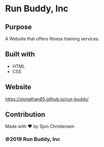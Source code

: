 # Run Buddy, Inc

## Purpose
A Website that offers fitness training services.

## Built with
* HTML
* CSS

## Website

https://sjonathan85.github.io/run-buddy/

## Contribution
Made with ❤️ by Sjon Christensen


### ©️2019 Run Buddy, Inc
